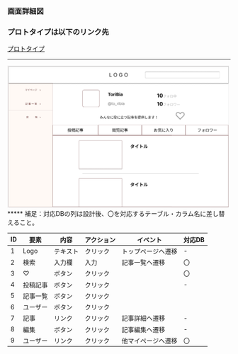 ### 画面詳細図
### プロトタイプは以下のリンク先
[プロトタイプ](https://www.figma.com/file/zs6zUaWOpgckQPl3Hi4xAC/Untitled?node-id=0%3A1)
*****

<img src="./img/OtherAccount.png" width="500">
*****
補足：対応DBの列は設計後、〇を対応するテーブル・カラム名に差し替えること。

|ID|要素|内容|アクション|イベント|対応DB|
|--|----|-----|--------|-------|-----|
|1|Logo|テキスト|クリック|トップページへ遷移|-|
|2|検索|入力欄|入力|記事一覧へ遷移|〇|
|3|♡|ボタン|クリック||〇|
|4|投稿記事|ボタン|クリック||-|
|5|記事一覧|ボタン|クリック|||
|6|ユーザー|ボタン|クリック|||
|7|記事|リンク|クリック|記事詳細へ遷移|-|
|8|編集|ボタン|クリック|記事編集へ遷移|-|
|9|ユーザー|リンク|クリック|他マイページへ遷移|〇|

